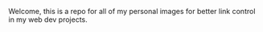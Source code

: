 Welcome, this is a repo for all of my personal images for better link control in my web dev projects.
